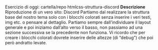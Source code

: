 Esercizio di oggi:
cartella/repo htmlcss-struttura-discord
**Descrizione**
Riproduzione di un vero sito: Discord
Partiamo dal realizzare la struttura base del nostro tema solo con i blocchi colorati senza inserire i veri testi, img etc. o pensare al dettaglio.
Partiamo sempre dall’individuare il layout generale e poi iniziamo dall’alto verso il basso, non passiamo ad una sezione successiva se la precedente non funziona.
Vi ricordo che per creare i blocchi colorati dovrete inserire delle altezze (di “debug”) che poi però andratto levate.